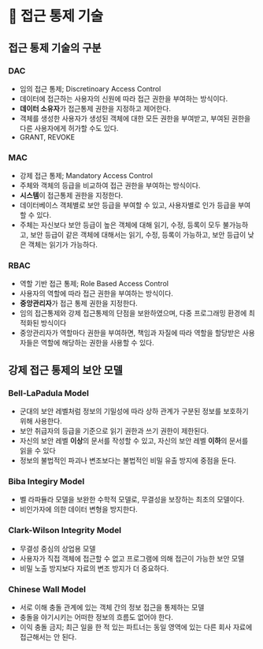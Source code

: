# 🌟 접근 통제 기술

## 접근 통제 기술의 구분

### DAC

- 임의 접근 통제; Discretinoary Access Control
- 데이터에 접근하는 사용자의 신원에 따라 접근 권한을 부여하는 방식이다.
- **데이터 소유자**가 접근통제 권한을 지정하고 제어한다.
- 객체를 생성한 사용자가 생성된 객체에 대한 모든 권한을 부여받고, 부여된 권한을 다른 사용자에게 허가할 수도 있다.
- GRANT, REVOKE

### MAC

- 강제 접근 통제; Mandatory Access Control
- 주체와 객체의 등급을 비교하여 접근 권한을 부여하는 방식이다.
- **시스템**이 접근통제 권한을 지정한다.
- 데이터베이스 객체별로 보안 등급을 부여할 수 있고, 사용자별로 인가 등급을 부여할 수 있다.
- 주체는 자신보다 보안 등급이 높은 객체에 대해 읽기, 수정, 등록이 모두 불가능하고, 보안 등급이 같은 객체에 대해서는 읽기, 수정, 등록이 가능하고, 보안 등급이 낮은 객체는 읽기가 가능하다.

### RBAC

- 역할 기반 접근 통제; Role Based Access Control
- 사용자의 역할에 따라 접근 권한을 부여하는 방식이다.
- **중앙관리자**가 접근 통제 권한을 지정한다.
- 임의 접근통제와 강제 접근통제의 단점을 보완하였으며, 다중 프로그래밍 환경에 최적화된 방식이다
- 중앙관리자가 역할마다 권한을 부여하면, 책임과 자질에 따라 역할을 할당받은 사용자들은 역할에 해당하는 권한을 사용할 수 있다.

## 강제 접근 통제의 보안 모델

### Bell-LaPadula Model

- 군대의 보안 레벨처럼 정보의 기밀성에 따라 상하 관계가 구분된 정보를 보호하기 위해 사용한다.
- 보안 취급자의 등급을 기준으로 읽기 권한과 쓰기 권한이 제한된다.
- 자신의 보안 레벨 **이상**의 문서를 작성할 수 있고, 자신의 보안 레벨 **이하**의 문서를 읽을 수 있다
- 정보의 불법적인 파괴나 변조보다는 불법적인 비밀 유출 방지에 중점을 둔다.

### Biba Integiry Model

- 벨 라파듈라 모델을 보완한 수학적 모델로, 무결성을 보장하는 최초의 모델이다.
- 비인가자에 의한 데이터 변형을 방지한다.

### Clark-Wilson Integrity Model

- 무결성 중심의 상업용 모델
- 사용자가 직접 객체에 접근할 수 없고 프로그램에 의해 접근이 가능한 보안 모델
- 비밀 노출 방지보다 자료의 변조 방지가 더 중요하다.

### Chinese Wall Model

- 서로 이해 충돌 관계에 있는 객체 간의 정보 접근을 통제하는 모델
- 충돌을 야기시키는 어떠한 정보의 흐름도 없어야 한다.
- 이익 충돌 금지; 최근 일을 한 적 있는 파트너는 동일 영역에 있는 다른 회사 자료에 접근해서는 안 된다.
